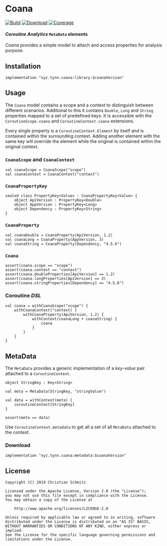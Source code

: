 # Coana
[![Build][travis-shield]][travis]
[![Download][bintray-shield]][bintray]
[![Coverage][codecov-shield]][codecov]

#### _Coroutine Analytics_ `MetaData` elements

_Coana_ provides a simple model to attach and access properties for analysis purpose.


## Installation

    implementation "xyz.tynn.coana:library:$coanaVersion"


## Usage

The `Coana` model contains a scope and a context to distinguish between
different scenarios. Additional to this it contains `Double`, `Long` and
`String` properties mapped to a set of predefined keys. It is accessible with
the `CoroutineScope.coana` and `CoroutineContext.coana` extensions.

Every single property is a `CoroutineContext.Element` by itself and is
contained within the surrounding context. Adding another element with the same
key will override the element while the original is contained within the
original context.

### `CoanaScope` and `CoanaContext`

    val coanaScope = CoanaScope("scope")
    val coanaContext = CoanaContext("context")

### `CoanaPropertyKey`

    sealed class PropertyKey<Value> : CoanaPropertyKey<Value> {
        object ApiVersion : PropertyKey<Double>
        object AppVersion : PropertyKey<Long>
        object Dependency : PropertyKey<String>
    }

### `CoanaProperty`

    val coanaDouble = CoanaProperty(ApiVersion, 1.2)
    val coanaLong = CoanaProperty(AppVersion, 3)
    val coanaString = CoanaProperty(Dependency, "4.5.6")

### `Coana`

    assert(coana.scope == "scope")
    assert(coana.context == "context")
    assert(coana.doubleProperties[ApiVersion] == 1.2)
    assert(coana.longProperties[ApiVersion] == 3)
    assert(coana.stringProperties[Dependency] == "4.5.6")

### Coroutine _DSL_

    val coana = withCoanaScope("scope") {
        withCoanaContext("context) {
            withCoanaProperty(ApiVersion, 1.2) {
                withContext(coanaLong + coanaString) {
                    coana
                }
            }
        }
    }


## MetaData

The `MetaData` provides a generic implementation of a _key-value_ pair attached
to a `CoroutineContext`.

    object StringKey : Key<String>

    val meta = MetaData(StringKey, "stringValue")

    val data = withContext(meta) {
        coroutineContext[StringKey]
    }

    assert(meta == data)

Use `CoroutineContext.metadata` to get all a set of all `MetaData` attached
to the context.

### Download

    implementation "xyz.tynn.coana:metadata:$coanaVersion"


## License

    Copyright (C) 2019 Christian Schmitz

    Licensed under the Apache License, Version 2.0 (the "License");
    you may not use this file except in compliance with the License.
    You may obtain a copy of the License at

        http://www.apache.org/licenses/LICENSE-2.0

    Unless required by applicable law or agreed to in writing, software
    distributed under the License is distributed on an "AS IS" BASIS,
    WITHOUT WARRANTIES OR CONDITIONS OF ANY KIND, either express or implied.
    See the License for the specific language governing permissions and
    limitations under the License.


  [travis-shield]: https://travis-ci.com/tynn-xyz/Coana.svg
  [travis]: https://travis-ci.com/tynn-xyz/Coana
  [codecov-shield]: https://codecov.io/gh/tynn-xyz/Coana/badge.svg
  [codecov]: https://codecov.io/gh/tynn-xyz/Coana
  [bintray-shield]: https://api.bintray.com/packages/tynn-xyz/maven/Coana/images/download.svg
  [bintray]: https://bintray.com/tynn-xyz/maven/Coana/_latestVersion
